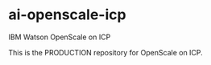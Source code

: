 # ai-openscale-icp

IBM Watson OpenScale on ICP

This is the PRODUCTION repository for OpenScale on ICP.
